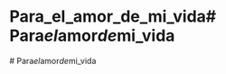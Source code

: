 # Para_el_amor_de_mi_vida#   P a r a _ e l _ a m o r _ d e _ m i _ v i d a  
 #   P a r a _ e l _ a m o r _ d e _ m i _ v i d a  
 
